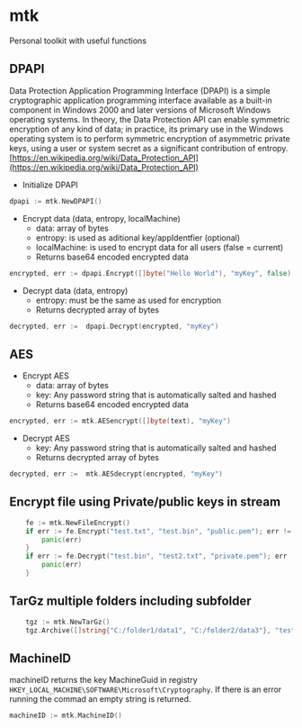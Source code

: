 # mtk
Personal toolkit with useful functions

## DPAPI
Data Protection Application Programming Interface (DPAPI) is a simple cryptographic application programming interface available as a built-in component in Windows 2000 and later versions of Microsoft Windows operating systems. In theory, the Data Protection API can enable symmetric encryption of any kind of data; in practice, its primary use in the Windows operating system is to perform symmetric encryption of asymmetric private keys, using a user or system secret as a significant contribution of entropy.
[https://en.wikipedia.org/wiki/Data_Protection_API](https://en.wikipedia.org/wiki/Data_Protection_API)

- Initialize DPAPI
```go
dpapi := mtk.NewDPAPI()
```

- Encrypt data (data, entropy, localMachine)
    - data: array of bytes
    - entropy: is used as aditional key/appIdentfier (optional)
    - localMachine: is used to encrypt data for all users (false = current)
    - Returns base64 encoded encrypted data
```go
encrypted, err := dpapi.Encrypt([]byte("Hello World"), "myKey", false)
```

- Decrypt data (data, entropy)
    - entropy: must be the same as used for encryption
    - Returns decrypted array of bytes
```go
decrypted, err :=  dpapi.Decrypt(encrypted, "myKey")
```

## AES
- Encrypt AES
    - data: array of bytes
    - key: Any password string that is automatically salted and hashed
    - Returns base64 encoded encrypted data
```go
encrypted, err := mtk.AESencrypt([]byte(text), "myKey")
```

- Decrypt AES    
    - key: Any password string that is automatically salted and hashed
    - Returns decrypted array of bytes
```go
decrypted, err :=  mtk.AESdecrypt(encrypted, "myKey")
```

## Encrypt file using Private/public keys in stream
```go
	fe := mtk.NewFileEncrypt()
	if err := fe.Encrypt("test.txt", "test.bin", "public.pem"); err != nil {
		panic(err)
	}
	if err := fe.Decrypt("test.bin", "test2.txt", "private.pem"); err != nil {
		panic(err)
	}
```

## TarGz multiple folders including subfolder
```go
    tgz := mtk.NewTarGz()
	tgz.Archive([]string{"C:/folder1/data1", "C:/folder2/data3"}, "test.tar.gz")
```

## MachineID
machineID returns the key MachineGuid in registry `HKEY_LOCAL_MACHINE\SOFTWARE\Microsoft\Cryptography`. If there is an error running the commad an empty string is returned.

```go
machineID := mtk.MachineID()
```



